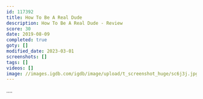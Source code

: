 ```yaml
---
id: 117392
title: How To Be A Real Dude
description: How To Be A Real Dude - Review
score: 30
date: 2019-08-09
completed: true
goty: []
modified_date: 2023-03-01
screenshots: []
tags: []
videos: []
image: //images.igdb.com/igdb/image/upload/t_screenshot_huge/sc6j3j.jpg
---
```

....